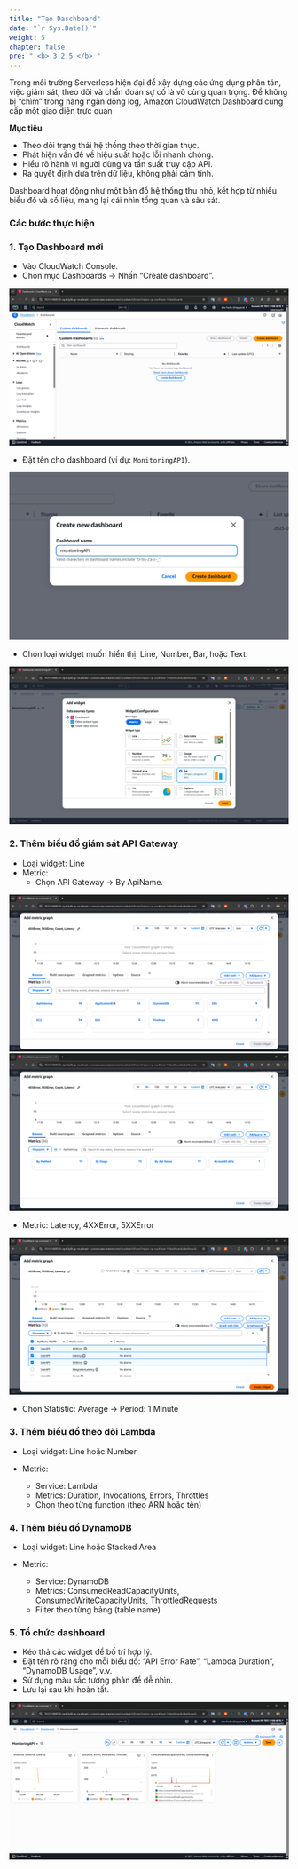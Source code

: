 ```yaml
---
title: "Tạo Daschboard"
date: "`r Sys.Date()`"
weight: 5
chapter: false
pre: " <b> 3.2.5 </b> "
---
```


Trong môi trường Serverless hiện đại để xây dựng các ứng dụng phân tán, việc giám sát, theo dõi và chẩn đoán sự cố là vô cùng quan trọng. Để không bị “chìm” trong hàng ngàn dòng log, Amazon CloudWatch Dashboard cung cấp một giao diện trực quan

**Mục tiêu**

- Theo dõi trạng thái hệ thống theo thời gian thực.
- Phát hiện vấn đề về hiệu suất hoặc lỗi nhanh chóng.
- Hiểu rõ hành vi người dùng và tần suất truy cập API.
- Ra quyết định dựa trên dữ liệu, không phải cảm tính.

Dashboard hoạt động như một bản đồ hệ thống thu nhỏ, kết hợp từ nhiều biểu đồ và số liệu, mang lại cái nhìn tổng quan và sâu sát.

### Các bước thực hiện

### 1. Tạo Dashboard mới

- Vào CloudWatch Console.
- Chọn mục Dashboards → Nhấn “Create dashboard”.

![Dashboard](/images/Dashboard/dashboard1.png)

- Đặt tên cho dashboard (ví dụ: `MonitoringAPI`).

![Dashboard](/images/Dashboard/dashboard2.png)

- Chọn loại widget muốn hiển thị: Line, Number, Bar, hoặc Text.

![Dashboard](/images/Dashboard/dashboard3.png)

### 2. Thêm biểu đồ giám sát API Gateway

- Loại widget: Line
- Metric:
  - Chọn API Gateway → By ApiName.

![Dashboard](/images/Dashboard/dashboard4.png)
![Dashboard](/images/Dashboard/dashboard5.png)

- Metric: Latency, 4XXError, 5XXError

![Dashboard](/images/Dashboard/dashboard6.png)

- Chọn Statistic: Average → Period: 1 Minute

### 3. Thêm biểu đồ theo dõi Lambda

- Loại widget: Line hoặc Number

- Metric:

  - Service: Lambda
  - Metrics: Duration, Invocations, Errors, Throttles
  - Chọn theo từng function (theo ARN hoặc tên)

### 4. Thêm biểu đồ DynamoDB

- Loại widget: Line hoặc Stacked Area
- Metric:

  - Service: DynamoDB
  - Metrics: ConsumedReadCapacityUnits, ConsumedWriteCapacityUnits, ThrottledRequests
  - Filter theo từng bảng (table name)

### 5. Tổ chức dashboard

- Kéo thả các widget để bố trí hợp lý.
- Đặt tên rõ ràng cho mỗi biểu đồ: “API Error Rate”, “Lambda Duration”, “DynamoDB Usage”, v.v.
- Sử dụng màu sắc tương phản để dễ nhìn.
- Lưu lại sau khi hoàn tất.

![Dashboard](/images/Dashboard/dashboard7.png)
